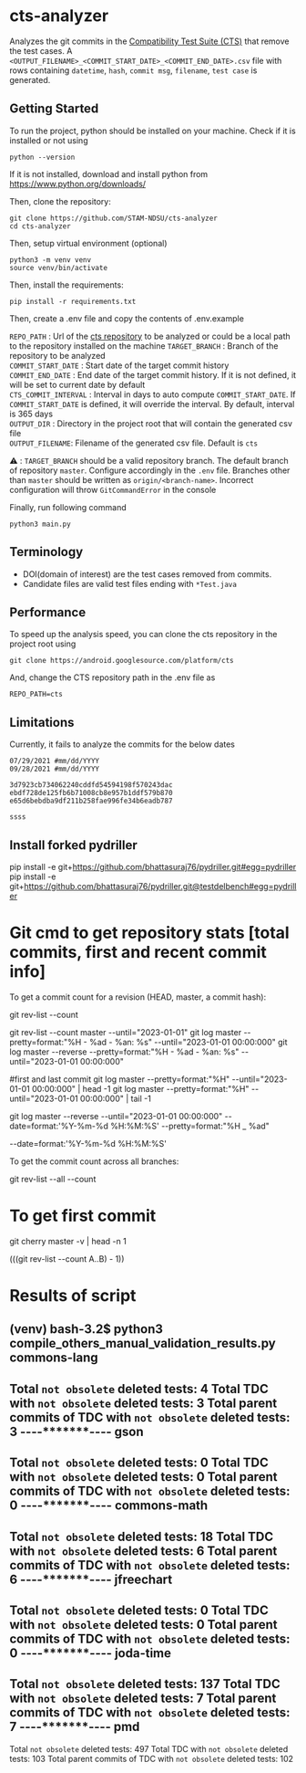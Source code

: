 # cts-analyzer

Analyzes the git commits in the [Compatibility Test Suite (CTS)](https://source.android.com/docs/compatibility/cts) that remove the test cases.
A `<OUTPUT_FILENAME>_<COMMIT_START_DATE>_<COMMIT_END_DATE>.csv` file with rows containing `datetime`, `hash`, `commit msg`, `filename`, `test case`
is generated.

## Getting Started

To run the project, python should be installed on your machine.
Check if it is installed or not using

```
python --version
```

If it is not installed, download and install python from https://www.python.org/downloads/

Then, clone the repository:

```
git clone https://github.com/STAM-NDSU/cts-analyzer
cd cts-analyzer
```

Then, setup virtual environment (optional)

```
python3 -m venv venv
source venv/bin/activate
```

Then, install the requirements:

```
pip install -r requirements.txt
```

Then, create a .env file and copy the contents of .env.example

`REPO_PATH` : Url of the [cts repository](https://android.googlesource.com/platform/cts) to be analyzed or could be a local path to the repository installed on the machine
`TARGET_BRANCH` : Branch of the repository to be analyzed  
`COMMIT_START_DATE` : Start date of the target commit history  
`COMMIT_END_DATE` : End date of the target commit history. If it is not defined, it will be set to current date by default  
`CTS_COMMIT_INTERVAL` : Interval in days to auto compute `COMMIT_START_DATE`. If `COMMIT_START_DATE` is defined, it will override the interval. By default, interval is 365 days  
`OUTPUT_DIR` : Directory in the project root that will contain the generated csv file  
`OUTPUT_FILENAME`: Filename of the generated csv file. Default is `cts`

:warning: : `TARGET_BRANCH` should be a valid repository branch. The default branch of repository `master`. Configure accordingly in the `.env` file. Branches other than `master` should be written as `origin/<branch-name>`. Incorrect configuration will throw `GitCommandError` in the console

Finally, run following command

```
python3 main.py
```

## Terminology

- DOI(domain of interest) are the test cases removed from commits.
- Candidate files are valid test files ending with `*Test.java`

## Performance

To speed up the analysis speed, you can clone the cts repository in the project root using

```
git clone https://android.googlesource.com/platform/cts
```

And, change the CTS repository path in the .env file as

```
REPO_PATH=cts
```

## Limitations

Currently, it fails to analyze the commits for the below dates

```
07/29/2021 #mm/dd/YYYY
09/28/2021 #mm/dd/YYYY

3d7923cb734062240cddfd54594198f570243dac
ebdf728de125fb6b71008cb8e957b1ddf579b870
e65d6bebdba9df211b258fae996fe34b6eadb787

ssss
```

## Install forked pydriller

pip install -e git+https://github.com/bhattasuraj76/pydriller.git#egg=pydriller
pip install -e git+https://github.com/bhattasuraj76/pydriller.git@testdelbench#egg=pydriller
# Git cmd to get repository stats [total commits, first and recent commit info]

To get a commit count for a revision (HEAD, master, a commit hash):

git rev-list --count <revision>

git rev-list --count master --until="2023-01-01"
git log master --pretty=format:"%H - %ad - %an: %s" --until="2023-01-01 00:00:000"
git log master --reverse --pretty=format:"%H - %ad - %an: %s" --until="2023-01-01 00:00:000"

#first and last commit
git log master  --pretty=format:"%H" --until="2023-01-01 00:00:000" | head  -1
git log master  --pretty=format:"%H" --until="2023-01-01 00:00:000" | tail  -1


git log master --reverse  --until="2023-01-01 00:00:000" --date=format:'%Y-%m-%d %H:%M:%S' --pretty=format:"%H _ %ad"

--date=format:'%Y-%m-%d %H:%M:%S'

To get the commit count across all branches:

git rev-list --all --count

# To get first commit

git cherry master -v | head -n 1


$(($(git rev-list --count A..B) - 1))



# Results of script
(venv) bash-3.2$ python3 compile_others_manual_validation_results.py 
commons-lang
--------
Total `not obsolete` deleted tests: 4
Total TDC with `not obsolete` deleted tests: 3
Total parent commits of TDC with `not obsolete` deleted tests: 3
----*******----
gson
--------
Total `not obsolete` deleted tests: 0
Total TDC with `not obsolete` deleted tests: 0
Total parent commits of TDC with `not obsolete` deleted tests: 0
----*******----
commons-math
--------
Total `not obsolete` deleted tests: 18
Total TDC with `not obsolete` deleted tests: 6
Total parent commits of TDC with `not obsolete` deleted tests: 6
----*******----
jfreechart
--------
Total `not obsolete` deleted tests: 0
Total TDC with `not obsolete` deleted tests: 0
Total parent commits of TDC with `not obsolete` deleted tests: 0
----*******----
joda-time
--------
Total `not obsolete` deleted tests: 137
Total TDC with `not obsolete` deleted tests: 7
Total parent commits of TDC with `not obsolete` deleted tests: 7
----*******----
pmd
--------
Total `not obsolete` deleted tests: 497
Total TDC with `not obsolete` deleted tests: 103
Total parent commits of TDC with `not obsolete` deleted tests: 102
